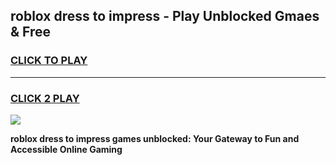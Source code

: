 
## roblox dress to impress - Play Unblocked Gmaes & Free
<h3>
<a href="https://news.freeplayer.one?title=roblox_dress_to_impress&ref=16F">CLICK TO PLAY</a></h3>
<hr>

<h3>
<a href="https://news.freeplayer.one?title=roblox_dress_to_impress&ref=16F">CLICK 2 PLAY</a>
  
</h3>

<a href="https://news.freeplayer.one?title=roblox_dress_to_impress&ref=16F/"><img src="https://clearcache.store/games.png"></a>


**roblox dress to impress games unblocked: Your Gateway to Fun and Accessible Online Gaming**
